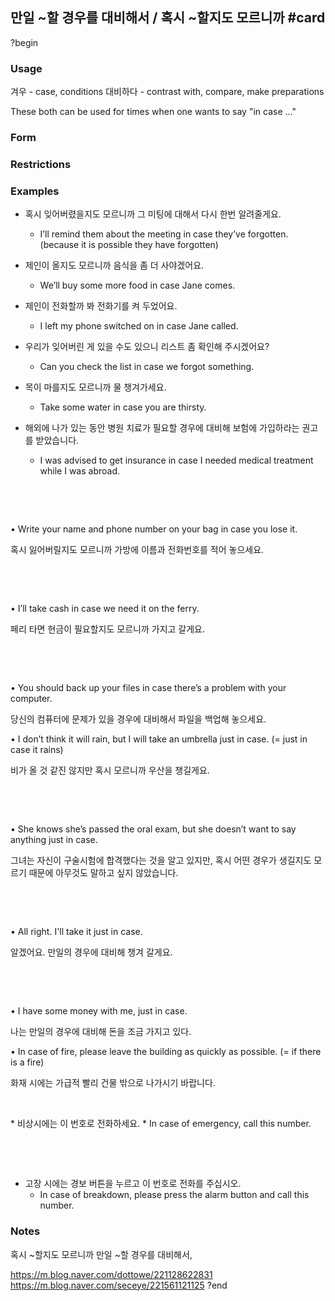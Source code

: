
## 만일 ~할 경우를 대비해서 / 혹시 ~할지도 모르니까 #card
?begin
### Usage
겨우 - case, conditions
대비하다 - contrast with, compare, make preparations

These both can be used for times when one wants to say "in case ..."
### Form
### Restrictions
### Examples
* 혹시 잊어버렸을지도 모르니까 그 미팅에 대해서 다시 한번 알려줄게요.
	* I’ll remind them about the meeting in case they’ve forgotten. (because it is possible they have forgotten)

* 제인이 올지도 모르니까 음식을 좀 더 사야겠어요.
	* We’ll buy some more food in case Jane comes.
​
* 제인이 전화할까 봐 전화기를 켜 두었어요.
	* I left my phone switched on in case Jane called.

* 우리가 잊어버린 게 있을 수도 있으니 리스트 좀 확인해 주시겠어요?
	* Can you check the list in case we forgot something.

* 목이 마를지도 모르니까 물 챙겨가세요.
	* Take some water in case you are thirsty.

* 해외에 나가 있는 동안 병원 치료가 필요할 경우에 대비해 보험에 가입하라는 권고를 받았습니다.
	* I was advised to get insurance in case I needed medical treatment while I was abroad.



​

​

• Write your name and phone number on your bag in case you lose it.

혹시 잃어버릴지도 모르니까 가방에 이름과 전화번호를 적어 놓으세요.

​

​

• I’ll take cash in case we need it on the ferry.

페리 타면 현금이 필요할지도 모르니까 가지고 갈게요.

​

​

• You should back up your files in case there’s a problem with your computer.

당신의 컴퓨터에 문제가 있을 경우에 대비해서 파일을 백업해 놓으세요.

• I don’t think it will rain, but I will take an umbrella just in case. (= just in case it rains)

비가 올 것 같진 않지만 혹시 모르니까 우산을 챙길게요.

​

​

• She knows she’s passed the oral exam, but she doesn’t want to say anything just in case.

그녀는 자신이 구술시험에 합격했다는 것을 알고 있지만, 혹시 어떤 경우가 생길지도 모르기 때문에 아무것도 말하고 싶지 않았습니다.

​

​

• All right. I'll take it just in case.

알겠어요. 만일의 경우에 대비해 챙겨 갈게요.

​

​

• I have some money with me, just in case.

나는 만일의 경우에 대비해 돈을 조금 가지고 있다.

• In case of fire, please leave the building as quickly as possible. (= if there is a fire)

화재 시에는 가급적 빨리 건물 밖으로 나가시기 바랍니다.

​

​* 비상시에는 이 번호로 전화하세요.
	* In case of emergency, call this number.

​

​
* 고장 시에는 경보 버튼을 누르고 이 번호로 전화를 주십시오.
	* In case of breakdown, please press the alarm button and call this number.
### Notes
혹시 ~할지도 모르니까
만일 ~할 경우를 대비해서,  

https://m.blog.naver.com/dottowe/221128622831
https://m.blog.naver.com/seceye/221561121125
?end
